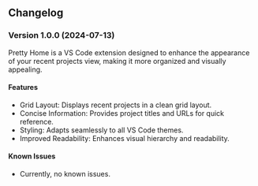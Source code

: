 ## Changelog

### Version 1.0.0 (2024-07-13)
Pretty Home is a VS Code extension designed to enhance the appearance of your recent projects view, making it more organized and visually appealing.

#### Features

- Grid Layout: Displays recent projects in a clean grid layout.
- Concise Information: Provides project titles and URLs for quick reference.
- Styling: Adapts seamlessly to all VS Code themes.
- Improved Readability: Enhances visual hierarchy and readability.

#### Known Issues

- Currently, no known issues.

